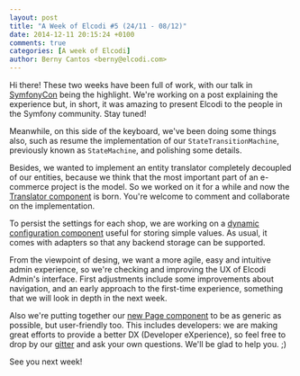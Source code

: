 ```yaml
---
layout: post
title: "A Week of Elcodi #5 (24/11 - 08/12)"
date: 2014-12-11 20:15:24 +0100
comments: true
categories: [A week of Elcodi]
author: Berny Cantos <berny@elcodi.com>
---
```

Hi there! These two weeks have been full of work, with our talk in [SymfonyCon](http://madrid2014.symfony.com) being the highlight. We're working on a post explaining the experience but, in short, it was amazing to present Elcodi to the people in the Symfony community. Stay tuned!

Meanwhile, on this side of the keyboard, we've been doing some things also, such as resume the implementation of our `StateTransitionMachine`, previously known as `StateMachine`, and polishing some details.

Besides, we wanted to implement an entity translator completely decoupled of our entities, because we think that the most important part of an e-commerce project is the model. So we worked on it for a while and now the [Translator component](https://github.com/elcodi/elcodi/pull/382) is born. You're welcome to comment and collaborate on the implementation.

To persist the settings for each shop, we are working on a [dynamic configuration component](https://github.com/elcodi/elcodi/pull/383) useful for storing simple values. As usual, it comes with adapters so that any backend storage can be supported.

From the viewpoint of desing, we want a more agile, easy and intuitive admin experience, so we're checking and improving the UX of Elcodi Admin's interface. First adjustments include some improvements about navigation, and an early approach to the first-time experience, something that we will look in depth in the next week.

Also we're putting together our [new Page component](https://github.com/elcodi/elcodi/pull/378) to be as generic as possible, but user-friendly too. This includes developers: we are making great efforts to provide a better DX (Developer eXperience), so feel free to drop by our [gitter](https://gitter.im/elcodi/elcodi) and ask your own questions. We'll be glad to help you. ;)

See you next week!
